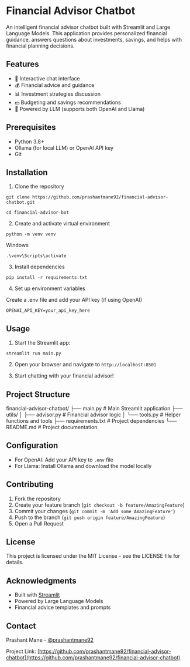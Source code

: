 # Financial Advisor Chatbot

An intelligent financial advisor chatbot built with Streamlit and Large Language Models. This application provides personalized financial guidance, answers questions about investments, savings, and helps with financial planning decisions.

## Features

- 💬 Interactive chat interface
- 💰 Financial advice and guidance
- 📊 Investment strategies discussion
- 💵 Budgeting and savings recommendations
- 🤖 Powered by LLM (supports both OpenAI and Llama)

## Prerequisites

- Python 3.8+
- Ollama (for local LLM) or OpenAI API key
- Git

## Installation

1. Clone the repository

`git clone https://github.com/prashantmane92/financial-advisor-chatbot.git`

`cd financial-advisor-bot`

2. Create and activate virtual environment

`python -m venv venv`

Windows

`.\venv\Scripts\activate`


3. Install dependencies

`pip install -r requirements.txt`


4. Set up environment variables

Create a .env file and add your API key (if using OpenAI)

`OPENAI_API_KEY=your_api_key_here`


## Usage

1. Start the Streamlit app:

`streamlit run main.py`


2. Open your browser and navigate to `http://localhost:8501`

3. Start chatting with your financial advisor!

## Project Structure

financial-advisor-chatbot/
├── main.py # Main Streamlit application
├── utils/
│ ├── advisor.py # Financial advisor logic
│ └── tools.py # Helper functions and tools
├── requirements.txt # Project dependencies
└── README.md # Project documentation


## Configuration

- For OpenAI: Add your API key to `.env` file
- For Llama: Install Ollama and download the model locally

## Contributing

1. Fork the repository
2. Create your feature branch (`git checkout -b feature/AmazingFeature`)
3. Commit your changes (`git commit -m 'Add some AmazingFeature'`)
4. Push to the branch (`git push origin feature/AmazingFeature`)
5. Open a Pull Request

## License

This project is licensed under the MIT License - see the LICENSE file for details.

## Acknowledgments

- Built with [Streamlit](https://streamlit.io/)
- Powered by Large Language Models
- Financial advice templates and prompts

## Contact

Prashant Mane - [@prashantmane92](https://github.com/prashantmane92)

Project Link: [https://github.com/prashantmane92/financial-advisor-chatbot](https://github.com/prashantmane92/financial-advisor-chatbot)
